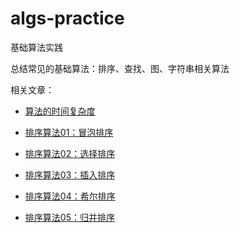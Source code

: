 # algs-practice
基础算法实践

总结常见的基础算法：排序、查找、图、字符串相关算法

相关文章：  

- <a href="http://muchstudy.com/2017/02/26/%E7%AE%97%E6%B3%95%E7%9A%84%E6%97%B6%E9%97%B4%E5%A4%8D%E6%9D%82%E5%BA%A6/">算法的时间复杂度</a>

- <a href="http://muchstudy.com/2017/04/22/%E6%8E%92%E5%BA%8F%E7%AE%97%E6%B3%9501%EF%BC%9A%E5%86%92%E6%B3%A1%E6%8E%92%E5%BA%8F/">排序算法01：冒泡排序</a>

- <a href="http://muchstudy.com/2017/04/22/%E6%8E%92%E5%BA%8F%E7%AE%97%E6%B3%9502%EF%BC%9A%E9%80%89%E6%8B%A9%E6%8E%92%E5%BA%8F/">排序算法02：选择排序</a>

- <a href="http://muchstudy.com/2017/04/22/%E6%8E%92%E5%BA%8F%E7%AE%97%E6%B3%9503%EF%BC%9A%E6%8F%92%E5%85%A5%E6%8E%92%E5%BA%8F/">排序算法03：插入排序</a>

- <a href="http://muchstudy.com/2017/04/23/%E6%8E%92%E5%BA%8F%E7%AE%97%E6%B3%9504%EF%BC%9A%E5%B8%8C%E5%B0%94%E6%8E%92%E5%BA%8F/">排序算法04：希尔排序</a>

- <a href="http://muchstudy.com/2017/04/29/%E6%8E%92%E5%BA%8F%E7%AE%97%E6%B3%9505%EF%BC%9A%E5%BD%92%E5%B9%B6%E6%8E%92%E5%BA%8F/">排序算法05：归并排序</a>

